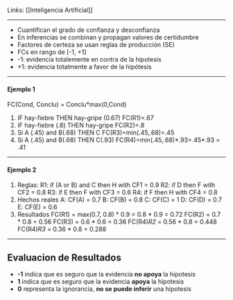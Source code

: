 Links: [[Inteligencia Artificial]]
___

- Cuantifican el grado de confianza y desconfianza
- En inferencias se combinan y propagan valores de certidumbre
- Factores de certeza se usan reglas de producción (SE)
- FCs en rango de [-1, +1]
- -1: evidencia totalemente en contra de la hipotesis
- +1: evidencia totalmente a favor de la hipótesis
---
#### Ejemplo 1

FC(Cond, Conclu) = Conclu\*max(0,Cond)
1. IF hay-fiebre THEN hay-gripe (0.67)
	FC(R1)=.67
2. IF hay-fiebre (.8) THEN hay-gripe
	FC(R2)=.8
3. Si A (.45) and B(.68) THEN C
	FC(R3)=min(.45,.68)=.45
4. Si A (.45) and B(.68) THEN C(.93)
	FC(R4)=min(.45,.68)\*.93=.45\*.93 = .41
___
#### Ejemplo 2
1. Reglas:
	 R1: if (A or B) and C then H with CF1 = 0.9
	 R2: if D                     then F with CF2 = 0.8
	 R3: if E                      then F with CF3 = 0.6
	 R4: if F                      then H with CF4 = 0.8
2. Hechos reales
	A: CF(A) = 0.7
	B: CF(B) = 0.8
	C: CF(C) = 1
	D: CF(D) = 0.7
	E: CF(E) = 0.6
3. Resultados
	FC(R1) = max(0.7, 0.8) \* 0.9 = 0.8 \* 0.9 = 0.72
	FC(R2) = 0.7 \* 0.8 = 0.56
	FC(R3) = 0.6 \* 0.6 = 0.36
	FC(R4)_R2_ = 0.56 \* 0.8 = 0.448
	FC(R4)_R3_ = 0.36 \* 0.8 = 0.288
---

## Evaluacion de Resultados
- **-1** indica que es seguro que la evidencia **no apoya** la hipotesis
- **1** indica que es seguro que la evidencia **apoya** la hipotesis
- **0** representa la ignorancia, **no se puede inferir** una hipotesis